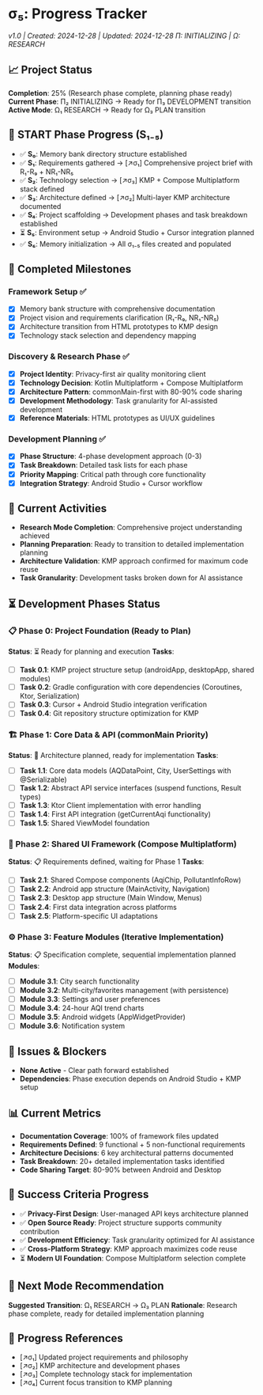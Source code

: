# σ₅: Progress Tracker
*v1.0 | Created: 2024-12-28 | Updated: 2024-12-28*
*Π: INITIALIZING | Ω: RESEARCH*

## 📈 Project Status
**Completion**: 25% (Research phase complete, planning phase ready)
**Current Phase**: Π₂ INITIALIZING → Ready for Π₃ DEVELOPMENT transition
**Active Mode**: Ω₁ RESEARCH → Ready for Ω₃ PLAN transition

## 🏁 START Phase Progress (S₁₋₅)
- ✅ **S₀**: Memory bank directory structure established
- ✅ **S₁**: Requirements gathered → [↗️σ₁] Comprehensive project brief with R₁-R₉ + NR₁-NR₅
- ✅ **S₂**: Technology selection → [↗️σ₃] KMP + Compose Multiplatform stack defined
- ✅ **S₃**: Architecture defined → [↗️σ₂] Multi-layer KMP architecture documented  
- ✅ **S₄**: Project scaffolding → Development phases and task breakdown established
- ⏳ **S₅**: Environment setup → Android Studio + Cursor integration planned
- ✅ **S₆**: Memory initialization → All σ₁₋₅ files created and populated

## 🎯 Completed Milestones
### Framework Setup ✅
- [x] Memory bank structure with comprehensive documentation
- [x] Project vision and requirements clarification (R₁-R₉, NR₁-NR₅)
- [x] Architecture transition from HTML prototypes to KMP design
- [x] Technology stack selection and dependency mapping

### Discovery & Research Phase ✅  
- [x] **Project Identity**: Privacy-first air quality monitoring client
- [x] **Technology Decision**: Kotlin Multiplatform + Compose Multiplatform
- [x] **Architecture Pattern**: commonMain-first with 80-90% code sharing
- [x] **Development Methodology**: Task granularity for AI-assisted development
- [x] **Reference Materials**: HTML prototypes as UI/UX guidelines

### Development Planning ✅
- [x] **Phase Structure**: 4-phase development approach (0-3)
- [x] **Task Breakdown**: Detailed task lists for each phase
- [x] **Priority Mapping**: Critical path through core functionality
- [x] **Integration Strategy**: Android Studio + Cursor workflow

## 🔄 Current Activities
- **Research Mode Completion**: Comprehensive project understanding achieved
- **Planning Preparation**: Ready to transition to detailed implementation planning
- **Architecture Validation**: KMP approach confirmed for maximum code reuse
- **Task Granularity**: Development tasks broken down for AI assistance

## ⏳ Development Phases Status

### 📋 Phase 0: Project Foundation (Ready to Plan)
**Status**: ⏳ Ready for planning and execution
**Tasks**:
- [ ] **Task 0.1**: KMP project structure setup (androidApp, desktopApp, shared modules)
- [ ] **Task 0.2**: Gradle configuration with core dependencies (Coroutines, Ktor, Serialization)
- [ ] **Task 0.3**: Cursor + Android Studio integration verification
- [ ] **Task 0.4**: Git repository structure optimization for KMP

### 🏗️ Phase 1: Core Data & API (commonMain Priority)
**Status**: 📝 Architecture planned, ready for implementation
**Tasks**:
- [ ] **Task 1.1**: Core data models (AQDataPoint, City, UserSettings with @Serializable)
- [ ] **Task 1.2**: Abstract API service interfaces (suspend functions, Result types)
- [ ] **Task 1.3**: Ktor Client implementation with error handling
- [ ] **Task 1.4**: First API integration (getCurrentAqi functionality)
- [ ] **Task 1.5**: Shared ViewModel foundation

### 🎨 Phase 2: Shared UI Framework (Compose Multiplatform)
**Status**: 📋 Requirements defined, waiting for Phase 1
**Tasks**:
- [ ] **Task 2.1**: Shared Compose components (AqiChip, PollutantInfoRow)
- [ ] **Task 2.2**: Android app structure (MainActivity, Navigation)
- [ ] **Task 2.3**: Desktop app structure (Main Window, Menus)
- [ ] **Task 2.4**: First data integration across platforms
- [ ] **Task 2.5**: Platform-specific UI adaptations

### ⚙️ Phase 3: Feature Modules (Iterative Implementation)
**Status**: 📋 Specification complete, sequential implementation planned
**Modules**:
- [ ] **Module 3.1**: City search functionality
- [ ] **Module 3.2**: Multi-city/favorites management (with persistence)
- [ ] **Module 3.3**: Settings and user preferences
- [ ] **Module 3.4**: 24-hour AQI trend charts
- [ ] **Module 3.5**: Android widgets (AppWidgetProvider)
- [ ] **Module 3.6**: Notification system

## 🚨 Issues & Blockers
- **None Active** - Clear path forward established
- **Dependencies**: Phase execution depends on Android Studio + KMP setup

## 📊 Current Metrics
- **Documentation Coverage**: 100% of framework files updated
- **Requirements Defined**: 9 functional + 5 non-functional requirements
- **Architecture Decisions**: 6 key architectural patterns documented
- **Task Breakdown**: 20+ detailed implementation tasks identified
- **Code Sharing Target**: 80-90% between Android and Desktop

## 🎯 Success Criteria Progress
- ✅ **Privacy-First Design**: User-managed API keys architecture planned
- ✅ **Open Source Ready**: Project structure supports community contribution
- ✅ **Development Efficiency**: Task granularity optimized for AI assistance
- ✅ **Cross-Platform Strategy**: KMP approach maximizes code reuse
- ⏳ **Modern UI Foundation**: Compose Multiplatform selection complete

## 🔄 Next Mode Recommendation
**Suggested Transition**: Ω₁ RESEARCH → Ω₃ PLAN
**Rationale**: Research phase complete, ready for detailed implementation planning

## 🔗 Progress References
- [↗️σ₁] Updated project requirements and philosophy
- [↗️σ₂] KMP architecture and development phases
- [↗️σ₃] Complete technology stack for implementation  
- [↗️σ₄] Current focus transition to KMP planning 